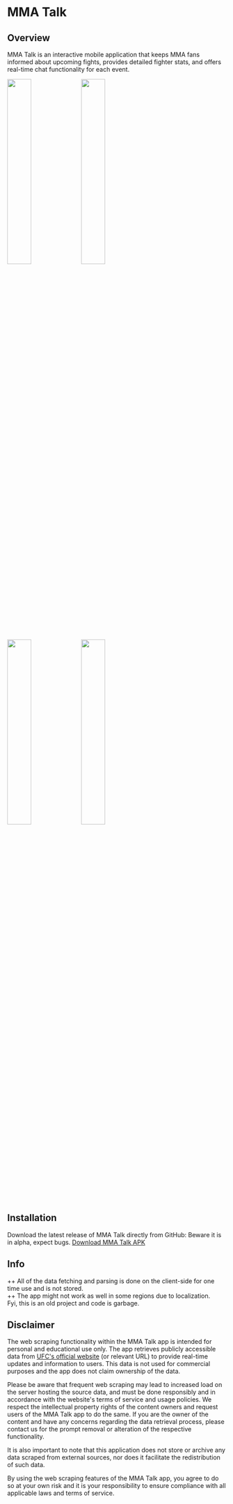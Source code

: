 # MMA Talk

## Overview
MMA Talk is an interactive mobile application that keeps MMA fans informed about upcoming fights, provides detailed fighter stats, and offers real-time chat functionality for each event.


<img src="https://github.com/dancingmadman2/mma-talk/assets/88443368/5b7eb1a8-b51c-4bca-8ecf-d2eff730a193" width=33% height=33%>

<img src="https://github.com/dancingmadman2/mma-talk/assets/88443368/101bf552-4bcb-4ecb-9c6d-84f0f2d8f840" width=33% height=33%>

<img src="https://github.com/dancingmadman2/mma-talk/assets/88443368/0ce0aa05-f366-4052-8756-0c4f947ec223" width=33% height=33%>

<img src="https://github.com/dancingmadman2/mma-talk/assets/88443368/6b6cdf13-c1c9-4308-a77d-96b070154954" width=33% height=33%>

## Installation

Download the latest release of MMA Talk directly from GitHub:
Beware it is in alpha, expect bugs.
[Download MMA Talk APK](https://github.com/dancingmadman2/mma-talk/releases/download/v0.1.1-alpha/app-release.apk)


## Info
++ All of the data fetching and parsing is done on the client-side for one time use and is not stored. <br>
++ The app might not work as well in some regions due to localization. <br>
Fyi, this is an old project and code is garbage.<br>

## Disclaimer

The web scraping functionality within the MMA Talk app is intended for personal and educational use only. The app retrieves publicly accessible data from [UFC's official website](https://www.ufc.com/) (or relevant URL) to provide real-time updates and information to users. This data is not used for commercial purposes and the app does not claim ownership of the data.

Please be aware that frequent web scraping may lead to increased load on the server hosting the source data, and must be done responsibly and in accordance with the website's terms of service and usage policies. We respect the intellectual property rights of the content owners and request users of the MMA Talk app to do the same. If you are the owner of the content and have any concerns regarding the data retrieval process, please contact us for the prompt removal or alteration of the respective functionality.

It is also important to note that this application does not store or archive any data scraped from external sources, nor does it facilitate the redistribution of such data.

By using the web scraping features of the MMA Talk app, you agree to do so at your own risk and it is your responsibility to ensure compliance with all applicable laws and terms of service.

